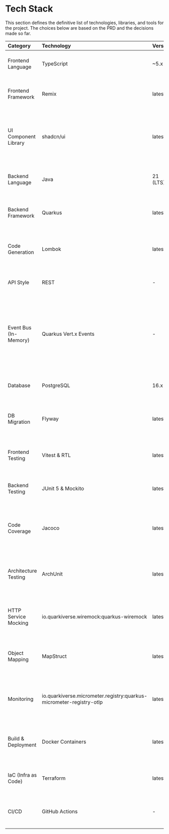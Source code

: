 # Tech Stack

This section defines the definitive list of technologies, libraries, and tools for the project. The choices below are based on the PRD and the decisions made so far.

| Category | Technology | Version | Purpose | Rationale |
| :--- | :--- | :--- | :--- | :--- |
| Frontend Language | TypeScript | ~5.x | Static typing for the frontend | Ensures robustness, self-documentation, and maintainability. |
| Frontend Framework | Remix | latest | Full-stack framework for React | Chosen in the PRD. Enables rich user experiences and optimized performance. |
| UI Component Library | shadcn/ui | latest | Composable and accessible UI components | Provides unstyled, copy-paste components for full control and customizability. Aligns with a modern Tailwind CSS workflow. |
| Backend Language | Java | 21 (LTS) | Core backend language | Specified in the PRD. Robust, performant, and widely used in enterprise. |
| Backend Framework | Quarkus | latest | Cloud-native Java framework | Specified in the PRD. Offers fast startup times and low memory consumption. |
| Code Generation | Lombok | latest | Reduce boilerplate Java code | Keeps domain classes (entities, value objects) clean by auto-generating getters, setters, constructors, etc. |
| API Style | REST | - | Frontend/Backend Communication | The simplest and most standard approach for this type of application. |
| Event Bus (In-Memory) | Quarkus Vert.x Events | - | Manage internal, in-process events | Leverages the built-in, lightweight Vert.x event bus for asynchronous communication between contexts. Event contracts (e.g., `TrackWasRegistered`) are defined in the `shared-events` module. |
| Database | PostgreSQL | 16.x | Relational data storage | Specified in the PRD. Powerful, open-source, and reliable. |
| DB Migration | Flyway | latest | Database schema migrations | Provides version-controlled, automated database schema evolution. Essential for CI/CD. |
| Frontend Testing | Vitest & RTL | latest | Unit/component testing | Specified in the PRD. The standard ecosystem for testing React/Vite applications. |
| Backend Testing | JUnit 5 & Mockito | latest | Unit/integration testing | Specified in the PRD. The standard ecosystem for testing in Java/Quarkus. |
| Code Coverage | Jacoco | latest | Measure backend test coverage | Required by the PRD (NFR3: 80% coverage). Provides a clear metric for code quality and testing thoroughness. |
| Architecture Testing | ArchUnit | latest | Enforce architectural rules | Automatically verifies that our hexagonal architecture rules (e.g., dependencies between modules) are not violated. |
| HTTP Service Mocking | io.quarkiverse.wiremock:quarkus-wiremock | latest | Mock external APIs in tests | Allows for reliable and fast integration tests by simulating external HTTP services (e.g., the Music Platform API). |
| Object Mapping | MapStruct | latest | Map between DTOs and domain objects | Generates type-safe, performant mapping code, keeping conversion logic separate from business logic. |
| Monitoring | io.quarkiverse.micrometer.registry:quarkus-micrometer-registry-otlp | latest | Export application metrics | Industry standard (Micrometer + OpenTelemetry) for maximum observability and compatibility with various backends. |
| Build & Deployment | Docker Containers | latest | Application packaging | Industry standard for deployment. Allows running applications consistently anywhere. |
| IaC (Infra as Code) | Terraform | latest | Managing AWS infrastructure | Enables versioned, reproducible, and automated infrastructure management. |
| CI/CD | GitHub Actions | - | Build/test/deploy automation | Natively integrated with GitHub, easy to set up for a project hosted on the platform. |

